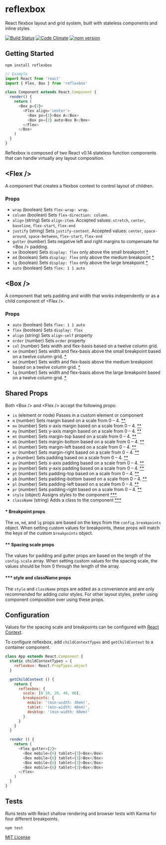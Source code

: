 # reflexbox

React flexbox layout and grid system, built with stateless components and inline styles

[![Build Status](https://travis-ci.org/jxnblk/reflexbox.svg)](https://travis-ci.org/jxnblk/reflexbox)
[![Code Climate](https://codeclimate.com/github/jxnblk/reflexbox/badges/gpa.svg)](https://codeclimate.com/github/jxnblk/reflexbox)
[![npm version](https://badge.fury.io/js/reflexbox.svg)](https://badge.fury.io/js/reflexbox)

## Getting Started

```
npm install reflexbox
```

```js
// Example
import React from 'react'
import { Flex, Box } from 'reflexbox'

class Component extends React.Component {
  render() {
    return (
      <Box p={2}>
        <Flex align='center'>
          <Box px={2}>Box A</Box>
          <Box px={2} auto>Box B</Box>
        </Flex>
      </Box>
    )
  }
}
```

Reflexbox is composed of two React v0.14 stateless function components that can handle virtually any layout composition.

## \<Flex /\>

A component that creates a flexbox context to control layout of children.

### Props

- `wrap` (boolean) Sets `flex-wrap: wrap`.
- `column` (boolean) Sets `flex-direction: column`.
- `align` (string) Sets `align-item`. Accepted values: `stretch`, `center`, `baseline`, `flex-start`, `flex-end`
- `justify` (string) Sets `justify-content`. Accepted values: `center`, `space-around`, `space-between`, `flex-start`, `flex-end`
- `gutter` (number) Sets negative left and right margins to compensate for \<Box /\> padding.
- `sm` (boolean) Sets `display: flex` only above the small breakpoint [*](breakpoint-props)
- `md` (boolean) Sets `display: flex` only above the medium breakpoint [*](breakpoint-props)
- `lg` (boolean) Sets `display: flex` only above the large breakpoint [*](breakpoint-props)
- `auto` (boolean) Sets `flex: 1 1 auto`

## \<Box /\>

A component that sets padding and width that works independently or as a child component of \<Flex /\>.

### Props

- `auto` (boolean) Sets `flex: 1 1 auto`
- `flex` (boolean) Sets `display: flex`
- `align` (string) Sets `align-self` property
- `order` (number) Sets `order` property
- `col` (number) Sets width and flex-basis based on a twelve column grid.
- `sm` (number) Sets width and flex-basis above the small breakpoint based on a twelve column grid. [*](breakpoint-props)
- `md` (number) Sets width and flex-basis above the medium breakpoint based on a twelve column grid. [*](breakpoint-props)
- `lg` (number) Sets width and flex-basis above the large breakpoint based on a twelve column grid. [*](breakpoint-props)

## Shared Props

Both \<Box /\> and \<Flex /\> accept the following props:

- `is` (element or node) Passes in a custom element or component
- `m` (number) Sets margin based on a scale from 0 – 4. [**](spacing-scale-props)
- `mx` (number) Sets x-axis margin based on a scale from 0 – 4. [**](spacing-scale-props)
- `my` (number) Sets y-axis margin based on a scale from 0 – 4. [**](spacing-scale-props)
- `mt` (number) Sets margin-top based on a scale from 0 – 4. [**](spacing-scale-props)
- `mb` (number) Sets margin-bottom based on a scale from 0 – 4. [**](spacing-scale-props)
- `ml` (number) Sets margin-left based on a scale from 0 – 4. [**](spacing-scale-props)
- `mr` (number) Sets margin-right based on a scale from 0 – 4. [**](spacing-scale-props)
- `p` (number) Sets padding based on a scale from 0 – 4. [**](spacing-scale-props)
- `px` (number) Sets x-axis padding based on a scale from 0 – 4. [**](spacing-scale-props)
- `py` (number) Sets y-axis padding based on a scale from 0 – 4. [**](spacing-scale-props)
- `pt` (number) Sets padding-top based on a scale from 0 – 4. [**](spacing-scale-props)
- `pb` (number) Sets padding-bottom based on a scale from 0 – 4. [**](spacing-scale-props)
- `pl` (number) Sets padding-left based on a scale from 0 – 4. [**](spacing-scale-props)
- `pr` (number) Sets padding-right based on a scale from 0 – 4. [**](spacing-scale-props)
- `style` (object) Assigns styles to the component [***](#style-and-classname-props)
- `className` (string) Adds a class to the component [***](#style-and-classname-props)

#### * Breakpoint props

The `sm`, `md`, and `lg` props are based on the keys from the `config.breakpoints` object.
When setting custom values for breakpoints, these props will match the keys of the custom `breakpoints` object.

#### ** Spacing scale props

The values for padding and gutter props are based on the length of the `config.scale` array.
When setting custom values for the spacing scale, the values should be from 0 through the length of the array.

#### *** style and className props

The `style` and `className` props are added as a convenience and are only recommended for adding color styles.
For other layout styles, prefer using component composition over using these props.

## Configuration

Values for the spacing scale and breakpoints can be configured with
[React Context](https://facebook.github.io/react/docs/context.html).

To configure reflexbox, add `childContextTypes` and `getChildContext` to a container component.

```js
class App extends React.Component {
  static childContextTypes = {
    reflexbox: React.PropTypes.object
  }

  getChildContext () {
    return {
      reflexbox: {
        scale: [0 10, 20, 40, 80],
        breakpoints: {
          mobile: '(min-width: 30em)',
          tablet: '(min-width: 48em)',
          desktop: '(min-width: 60em)'
        }
      }
    }
  }

  render () {
    return (
      <Flex gutter={2}>
        <Box mobile={6} tablet={3}>Box</Box>
        <Box mobile={6} tablet={3}>Box</Box>
        <Box mobile={6} tablet={3}>Box</Box>
        <Box mobile={6} tablet={3}>Box</Box>
      </Flex>
    )
  }
}
```

## Tests

Runs tests with React shallow rendering and browser tests with Karma for four different breakpoints.

```
npm test
```

[MIT License](.github/LICENSE.md)


